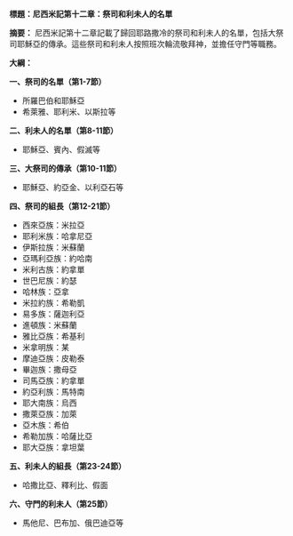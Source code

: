 **標題：尼西米記第十二章：祭司和利未人的名單**

**摘要：**
尼西米記第十二章記載了歸回耶路撒冷的祭司和利未人的名單，包括大祭司耶穌亞的傳承。這些祭司和利未人按照班次輪流敬拜神，並擔任守門等職務。

**大綱：**

**一、祭司的名單（第1-7節）**
* 所羅巴伯和耶穌亞
* 希萊雅、耶利米、以斯拉等

**二、利未人的名單（第8-11節）**
* 耶穌亞、賓內、假滅等

**三、大祭司的傳承（第10-11節）**
* 耶穌亞、約亞金、以利亞石等

**四、祭司的組長（第12-21節）**
* 西來亞族：米拉亞
* 耶利米族：哈拿尼亞
* 伊斯拉族：米蘇蘭
* 亞瑪利亞族：約哈南
* 米利古族：約拿單
* 世巴尼族：約瑟
* 哈林族：亞拿
* 米拉約族：希勒凱
* 易多族：薩迦利亞
* 進頓族：米蘇蘭
* 雅比亞族：希基利
* 米拿明族：某
* 摩迪亞族：皮勒泰
* 畢迦族：撒母亞
* 司馬亞族：約拿單
* 約亞利族：馬特南
* 耶大南族：烏西
* 撒萊亞族：加萊
* 亞木族：希伯
* 希勒加族：哈薩比亞
* 耶大亞族：拿坦葉

**五、利未人的組長（第23-24節）**
* 哈撒比亞、釋利比、假面

**六、守門的利未人（第25節）**
* 馬他尼、巴布加、俄巴迪亞等